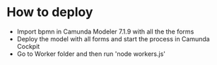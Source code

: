 # How to deploy
* Import bpmn in Camunda Modeler 7.1.9 with all the the forms
* Deploy the model with all forms and start the process in Camunda Cockpit
* Go to Worker folder and then run 'node workers.js'